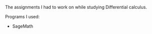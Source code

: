 The assignments I had to work on while studying Differential calculus.

Programs I used:
  - SageMath
